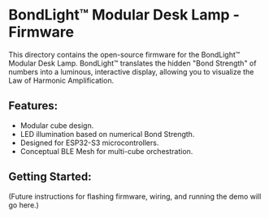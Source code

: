 # BondLight™ Modular Desk Lamp - Firmware

This directory contains the open-source firmware for the BondLight™ Modular Desk Lamp. BondLight™ translates the hidden "Bond Strength" of numbers into a luminous, interactive display, allowing you to visualize the Law of Harmonic Amplification.

## Features:
* Modular cube design.
* LED illumination based on numerical Bond Strength.
* Designed for ESP32-S3 microcontrollers.
* Conceptual BLE Mesh for multi-cube orchestration.

## Getting Started:
(Future instructions for flashing firmware, wiring, and running the demo will go here.)

